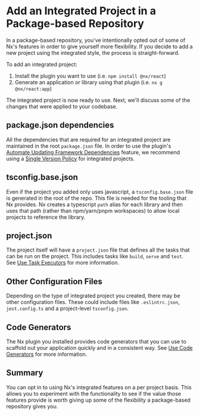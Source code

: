 # Add an Integrated Project in a Package-based Repository

In a package-based repository, you've intentionally opted out of some of Nx's features in order to give yourself more flexibility. If you decide to add a new project using the integrated style, the process is straight-forward.

To add an integrated project:

1. Install the plugin you want to use (i.e. `npm install @nx/react`)
2. Generate an application or library using that plugin (i.e. `nx g @nx/react:app`)

The integrated project is now ready to use. Next, we'll discuss some of the changes that were applied to your codebase.

## package.json dependencies

All the dependencies that are required for an integrated project are maintained in the root `package.json` file. In order to use the plugin's [Automate Updating Framework Dependencies](/core-features/automate-updating-dependencies) feature, we recommend using a [Single Version Policy](/concepts/more-concepts/dependency-management#single-version-policy) for integrated projects.

## tsconfig.base.json

Even if the project you added only uses javascript, a `tsconfig.base.json` file is generated in the root of the repo. This file is needed for the tooling that Nx provides. Nx creates a typescript `path` alias for each library and then uses that path (rather than npm/yarn/pnpm workspaces) to allow local projects to reference the library.

## project.json

The project itself will have a `project.json` file that defines all the tasks that can be run on the project. This includes tasks like `build`, `serve` and `test`. See [Use Task Executors](/core-features/plugin-features/use-task-executors) for more information.

## Other Configuration Files

Depending on the type of integrated project you created, there may be other configuration files. These could include files like `.eslintrc.json`, `jest.config.ts` and a project-level `tsconfig.json`.

## Code Generators

The Nx plugin you installed provides code generators that you can use to scaffold out your application quickly and in a consistent way. See [Use Code Generators](/core-features/plugin-features/use-code-generators) for more information.

## Summary

You can opt in to using Nx's integrated features on a per project basis. This allows you to experiment with the functionality to see if the value those features provide is worth giving up some of the flexibility a package-based repository gives you.
